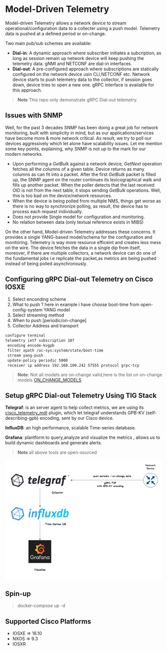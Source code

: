 # Model-Driven Telemetry

Model-driven Telemetry allows a network device to stream operational/configuration data to a collecter using a push model.
Telemetry data is pushed at a defined period or on-change.

Two main pub/sub schemes are available:
  - **Dial-in**: A dynamic approach where subscriber initiates a subcription, as long as session remain up network device will keep pushing the telemetry data. gNMI and NETCONF are dial-in interfaces.
  - **Dial-out**: A pre-configured approach where subscriptions are statically configured on the network device usin CLI,NETCONF etc. Network device starts to push telemetry data to the collector, if session goes down, device tries to open a new one.
  gRPC interface is available for this approach.


> **Note**
> This repo only demonstrate gRPC Dial-out telemetry.

## Issues with SNMP

Well, for the past 3 decades SNMP has been doing a great job for network monitoring, built with simplicity in mind, but as our applications/services have become more & more network critical. As result, we try to poll our devices aggressively which let alone have scalability issues. Let me mention some key points, explaining, why SNMP is not up to the mark for our modern networks.


- Upon performing a _GetBulk_ against a network device, _GetNext_ operation fetches all the columns of a given table. Device returns as many columns as can fit into a packet. After the first _GetBulk_ packet is filled up, the SNMP agent on the router
continues its lexicographical walk and fills up another packet.
When the poller detects that the last received OID is not from the next table, it stops sending _GetBulk_ operations.
Well, this is too bad on the device/network resources.
- When the device is being polled from multiple NMS, things get worse as there is no way to synchronize polling, as result, the device has to process each request individually.
- Does not provide Single model for configuration and monitoring.
- No relation between data (only textual reference exists in MIBS)


On the other hand, Model-driven Telemetry addresses these concerns. It provides a single YANG-based model/schema for the configuration and monitoring.
Telemetry is way more resource efficeint and creates less mess on the wire.
The device fetches the data in a single dip from itself, moreover, if there are multiple collectors, a network device can do one of the fundamental jobs i.e replicate the packet,as metrics are being pushed instead of being polled asynchronously.

## Configuring gRPC Dial-out Telemetry on Cisco IOSXE

1. Select enconding scheme
2. What to push ? here in example i have choose boot-time from open-config-system YANG model 
3. Select streaming method
4. When to push [periodic/on-change]
5. Collector Address and transport

```
configure terminal
telemetry ietf subscription 107
 encoding encode-kvgpb                                         
 filter xpath /oc-sys:system/state/boot-time 
 stream yang-push
 update-policy periodic 5000
 receiver ip address 192.168.100.242 57555 protocol grpc-tcp
```

> **Note**:
> Not all models are on-change valid,here is the list on on-change models [ON_CHANGE_MODELS](https://github.com/YangModels/yang/blob/main/vendor/cisco/xe/1711/ON_CHANGE_MODELS/ON_CHANGE_MODELS.MD)


## Setup gRPC Dial-out Telemetry Using TIG Stack 

**Telegraf**: is an server agent to help collect metrics, we are using its [cisco_telemetry_mdt](https://github.com/influxdata/telegraf/blob/release-1.23/plugins/inputs/cisco_telemetry_mdt/README.md)
plugin, which let telegraf understands GPB-KV (self-describing-gpb) encoding, sent by our Cisco device.

**InfluxDB**: an high performance, scalable Time-series database.

**Grafana**: plantform to query,analyze and visualize the metrics , allows us to build dynamic dashboards and generate alerts.


> **Note**
> all above tools are open-sourced

![Diagram](./diagram.png)


## Spin-up 

> docker-compose up -d

## Supported Cisco Platforms
  - IOSXE => 16.10
  - NXOS  => 9.3
  - IOSXR
